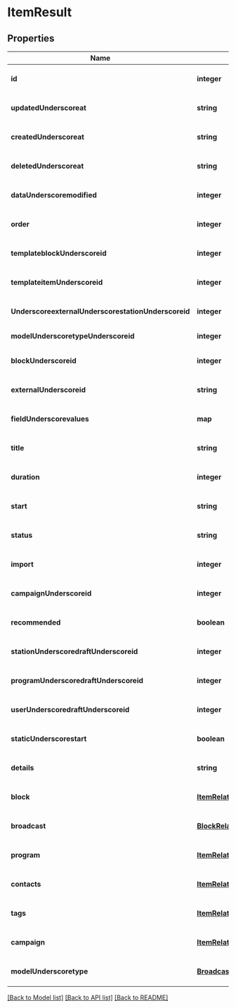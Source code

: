 # ItemResult

## Properties
Name | Type | Description | Notes
------------ | ------------- | ------------- | -------------
**id** | **integer** |  | [optional] [default to null]
**updatedUnderscoreat** | **string** |  | [optional] [default to null]
**createdUnderscoreat** | **string** |  | [optional] [default to null]
**deletedUnderscoreat** | **string** |  | [optional] [default to null]
**dataUnderscoremodified** | **integer** |  | [optional] [default to null]
**order** | **integer** |  | [optional] [default to null]
**templateblockUnderscoreid** | **integer** |  | [optional] [default to null]
**templateitemUnderscoreid** | **integer** |  | [optional] [default to null]
**UnderscoreexternalUnderscorestationUnderscoreid** | **integer** |  | [optional] [default to null]
**modelUnderscoretypeUnderscoreid** | **integer** |  | [default to null]
**blockUnderscoreid** | **integer** |  | [optional] [default to null]
**externalUnderscoreid** | **string** |  | [optional] [default to null]
**fieldUnderscorevalues** | **map** |  | [optional] [default to null]
**title** | **string** |  | [optional] [default to null]
**duration** | **integer** |  | [optional] [default to null]
**start** | **string** |  | [optional] [default to null]
**status** | **string** |  | [optional] [default to null]
**import** | **integer** |  | [optional] [default to null]
**campaignUnderscoreid** | **integer** |  | [optional] [default to null]
**recommended** | **boolean** |  | [optional] [default to null]
**stationUnderscoredraftUnderscoreid** | **integer** |  | [optional] [default to null]
**programUnderscoredraftUnderscoreid** | **integer** |  | [optional] [default to null]
**userUnderscoredraftUnderscoreid** | **integer** |  | [optional] [default to null]
**staticUnderscorestart** | **boolean** |  | [optional] [default to null]
**details** | **string** |  | [optional] [default to null]
**block** | [**ItemRelationsBlock**](ItemRelationsBlock.md) |  | [optional] [default to null]
**broadcast** | [**BlockRelationsBroadcast**](BlockRelationsBroadcast.md) |  | [optional] [default to null]
**program** | [**ItemRelationsProgram**](ItemRelationsProgram.md) |  | [optional] [default to null]
**contacts** | [**ItemRelationsContacts**](ItemRelationsContacts.md) |  | [optional] [default to null]
**tags** | [**ItemRelationsTags**](ItemRelationsTags.md) |  | [optional] [default to null]
**campaign** | [**ItemRelationsCampaign**](ItemRelationsCampaign.md) |  | [optional] [default to null]
**modelUnderscoretype** | [**BroadcastRelationsModelType**](BroadcastRelationsModelType.md) |  | [optional] [default to null]

[[Back to Model list]](../README.md#documentation-for-models) [[Back to API list]](../README.md#documentation-for-api-endpoints) [[Back to README]](../README.md)


